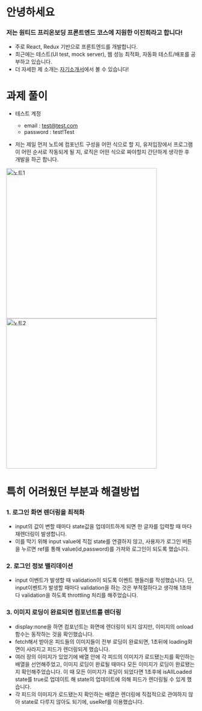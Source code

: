 # 안녕하세요 
### 저는 원티드 프리온보딩 프론트엔드 코스에 지원한 이진희라고 합니다! 
* 주로 React, Redux 기반으로 프론트엔드를 개발합니다.
* 최근에는 테스트(UI test, mock server), 웹 성능 최적화, 자동화 테스트/배포를 공부하고 있습니다.
* 더 자세한 제 소개는 [자기소개서](https://jinheeplan.notion.site/8b20dabed1ac40158f9aa8156412fa0d)에서 볼 수 있습니다!

# 과제 풀이
* 테스트 계정
  - email : test@test.com
  - password : test!Test
 
* 저는 제일 먼저 노트에 컴포넌트 구성을 어떤 식으로 할 지, 유저입장에서 프로그램이 어떤 순서로 작동되게 될 지, 로직은 어떤 식으로 짜야할지 간단하게 생각한 후 개발을 하곤 합니다.
<image src="https://velog.velcdn.com/images/brill_be/post/70c4e9d8-ef69-4a4c-b2ec-07b3271ddc8f/image.jpeg" height="400px" alt="노트1"/>
<image src="https://velog.velcdn.com/images/brill_be/post/a3436b5b-0af2-43d0-9474-1ae195a905ca/image.jpeg" height="400px" alt="노트2"/>
<br />

# 특히 어려웠던 부분과 해결방법

###  1. 로그인 화면 렌더링을 최적화
  - input의 값이 변할 때마다 state값을 업데이트하게 되면 한 글자를 입력할 때 마다 재렌더링이 발생합니다.
  - 이를 막기 위해 input value에 직접 state를 연결하지 않고, 사용자가 로그인 버튼을 누르면 ref를 통해 value(id,password)를 가져와 로그인이 되도록 했습니다.
### 2. 로그인 정보 밸리데이션
- input 이벤트가 발생할 때 validation이 되도록 이벤트 핸들러를 작성했습니다. 단, input이벤트가 발생할 때마다 validation을 하는 것은 부적절하다고 생각해 1초마다 validation을 하도록 throttling 처리를 해주었습니다.
### 3. 이미지 로딩이 완료되면 컴포넌트를 렌더링 
  - display:none을 하면 컴포넌트는 화면에 렌더링이 되지 않지만, 이미지의 onload 함수는 동작하는 것을 확인했습니다.
- fetch해서 받아온 피드들의 이미지들이 전부 로딩이 완료되면, 1초뒤에 loading화면이 사라지고 피드가 렌더링되게 했습니다.
- 여러 장의 이미지가 있었기에 배열 안에 각 피드의 이미지가 로드됐는지를 확인하는 배열을 선언해주었고, 이미지 로딩이 완료될 때마다 모든 이미지가 로딩이 완료됐는지 확인해주었습니다. 이 때 모든 이미지가 로딩이 되었다면 1초후에 isAllLoaded state를 true로 업데이트 해 state의 업데이트에 의해 피드가 렌더링될 수 있게 했습니다.
- 각 피드의 이미지가 로드됐는지 확인하는 배열은 렌더링에 직접적으로 관여하지 않아 state로 다루지 않아도 되기에, useRef를 이용했습니다.
  

